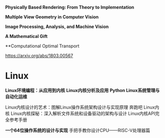 **Physically Based Rendering: From Theory to Implementation**

**Multiple View Geometry in Computer Vision**

**Image Processing, Analysis, and Machine Vision**

**A Mathematical Gift**

**Computational Optimal Transport

https://arxiv.org/abs/1803.00567




# Linux

**Linux环境编程：从应用到内核**
**Linux内核分析及应用**
**Python Linux系统管理与自动化运维**

Linux内核设计的艺术：图解Linux操作系统架构设计与实现原理
奔跑吧 Linux内核
Linux内核探秘：深入解析文件系统和设备驱动的架构与设计
Linux内核API完全参考手册

**一个64位操作系统的设计与实现**
手把手教你设计CPU——RISC-V处理器篇